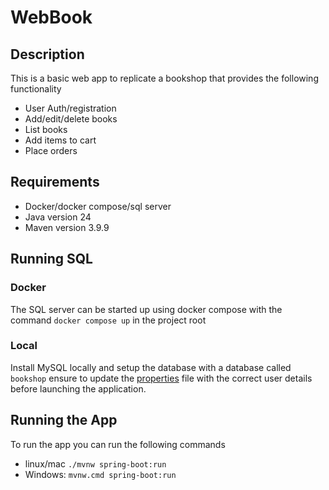 # WebBook

## Description
This is a basic web app to replicate a bookshop that provides the following functionality

- User Auth/registration
- Add/edit/delete books
- List books
- Add items to cart
- Place orders

## Requirements
- Docker/docker compose/sql server
- Java version 24
- Maven version 3.9.9

## Running SQL
### Docker
The SQL server can be started up using docker compose with the command `docker compose up` in the project root
### Local
Install MySQL locally and setup the database with a database called `bookshop` ensure to update the [properties](src/main/resources/application.properties) file with the correct user details before launching the application.

## Running the App
To run the app you can run the following commands
- linux/mac `./mvnw spring-boot:run`
- Windows: `mvnw.cmd spring-boot:run`
